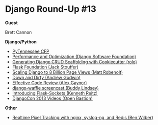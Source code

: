 # Django Round-Up #13

**Guest**

Brett Cannon

**Django/Python**
* [PyTennessee CFP](http://www.pytennessee.org/)
* [Performance and Optimization (Django Software Foundation)](https://docs.djangoproject.com/en/dev/topics/performance/)
* [Generating Django CRUD Scaffolding with Cookiecutter (rolo)](http://wildfish.com/blog/2013/09/25/generating-django-crud-scaffolding-cookiecutter/)
* [Flask Foundation (Jack Stouffer)](https://github.com/JackStouffer/Flask-Foundation)
* [Scaling Django to 8 Billion Page Views (Matt Robenolt)](http://blog.disqus.com/post/62187806135/scaling-django-to-8-billion-page-views)
* [Down and Dirty (Andrew Godwin)](http://www.aeracode.org/2013/9/25/down-and-dirty/)
* [Effective Code Review (Alex Gaynor)](http://alexgaynor.net/2013/sep/26/effective-code-review/)
* [django-waffle screencast (Buddy Lindsey)](https://godjango.com/31-django-waffle/)
* [Introducing Flask-Sockets (Kenneth Reitz)](http://kennethreitz.org/introducing-flask-sockets/)
* [DjangoCon 2013 Videos (Open Bastion)](https://www.youtube.com/user/TheOpenBastion/videos)

**Other**
* [Realtime Pixel Tracking with nginx, syslog-ng, and Redis (Ben Wilber)](http://benwilber.net/realtime-pixel-tracking-nginx-syslog-ng-redis)
